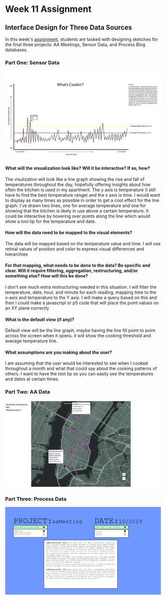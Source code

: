 # Week 11 Assignment
## Interface Design for Three Data Sources

In this week's [assignment](https://github.com/visualizedata/data-structures/blob/master/weekly_assignment_11.md), students are tasked with designing sketches for the final three projects: AA Meetings, Sensor Data, and Process Blog databases.

### Part One: Sensor Data

![alt text](https://github.com/joutwater/Data-Structures/blob/master/week11/Sensor_Mock.png)

#### What will the visualization look like? Will it be interactive? If so, how?
The visulization will look like a line graph showing the rise and fall of temperatures throughout the day, hopefully offering insights about how often the kitchen is used in my apartment. The y axis is temperature (I still have to find the best temperature range) and the x axis is time. I would want to display as many times as possible in order to get a cool effect for the line graph. I've drawn two lines, one for average temperature and one for showing that the kitchen is likely in use above a certain temperature. It could be interactive by hovering over points along the line which would show a tool tip for the temperature and date.
#### How will the data need to be mapped to the visual elements?
The data will be mapped based on the temperature value and time. I will use retinal values of position and color to express visual differences and hierarchies
#### For that mapping, what needs to be done to the data? Be specific and clear. Will it require filtering, aggregation, restructuring, and/or something else? How will this be done?
I don't see much extra restructuring needed in this situation. I will filter the temperature, date, hour, and minute for each reading, mapping time to the x-axis and temperature to the Y axis. I will make a query based on this and then I could make a javascript or p5 code that will place the point values on an XY plane correctly
#### What is the default view (if any)?
Default view will be the line graph, maybe having the line fill point to point across the screen when it opens. it will show the cooking threshold and average temperature line.
#### What assumptions are you making about the user?
I am assuming that the user would be interested to see when I cooked throughout a month and what that could say about the cooking patterns of others. I want to have the tool tip so you can easily see the temperatures and dates at certain times.

### Part Two: AA Data

![alt text](https://github.com/joutwater/Data-Structures/blob/master/week11/AA_Mock.png)

### Part Three: Process Data

![alt text](https://github.com/joutwater/Data-Structures/blob/master/week11/Process_Mock.png)
